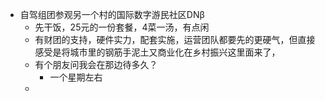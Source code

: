 - 自驾组团参观另一个村的国际数字游民社区DNβ
	- 先干饭，25元的一份套餐，4菜一汤，有点闲
	- 有财团的支持，硬件实力，配套实施，运营团队都要先的更硬气，但直接感受是将城市里的钢筋手泥土又商业化在乡村振兴这里面来了，
	- 有个朋友问我会在那边待多久？
		- 一个星期左右
	-
